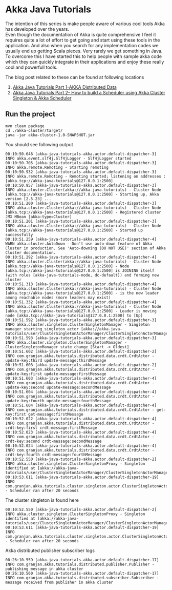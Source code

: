 # Akka Java Tutorials

The intention of this series is make people aware of various cool tools Akka has developed over the years.
<br />
Even though the documentation of Akka is quite comprehensive I feel it requires quite a lot of effort to get going and start using these tools in the application. And also when you search for any implementation codes we usually end up getting Scala pieces. Very rarely we get something in Java.
<br />
To overcome this I have started this to help people with sample akka code which they can quickly integrate in their applications and enjoy these really cool and powerfull tools.

The blog post related to these  can be found at following locations

1. [Akka Java Tutorials Part 1-AKKA Distributed Data](https://medium.com/@gauravranjan11/akka-java-tutorials-part-1-akka-distributed-data-e1de6bbe6286)
2. [Akka Java Tutorials Part 2- How to build a Scheduler using Akka Cluster Singleton & Akka Scheduler](https://medium.com/@gauravranjan11/akka-java-tutorials-part-2-how-to-build-a-scheduler-using-akka-cluster-singleton-akka-scheduler-d02e300e525c)

## Run the project
```
mvn clean package
cd ./akka-cluster/target/
java -jar akka-cluster-1.0-SNAPSHOT.jar
```

You should see following output

```
00:10:50.646 [akka-java-tutorials-akka.actor.default-dispatcher-3] INFO akka.event.slf4j.Slf4jLogger - Slf4jLogger started
00:10:50.705 [akka-java-tutorials-akka.actor.default-dispatcher-3] INFO akka.remote.Remoting - Starting remoting
00:10:50.932 [akka-java-tutorials-akka.actor.default-dispatcher-3] INFO akka.remote.Remoting - Remoting started; listening on addresses :[akka.tcp://akka-java-tutorials@127.0.0.1:2500]
00:10:50.957 [akka-java-tutorials-akka.actor.default-dispatcher-3] INFO akka.cluster.Cluster(akka://akka-java-tutorials) - Cluster Node [akka.tcp://akka-java-tutorials@127.0.0.1:2500] - Starting up, Akka version [2.5.23] ...
00:10:51.200 [akka-java-tutorials-akka.actor.default-dispatcher-3] INFO akka.cluster.Cluster(akka://akka-java-tutorials) - Cluster Node [akka.tcp://akka-java-tutorials@127.0.0.1:2500] - Registered cluster JMX MBean [akka:type=Cluster]
00:10:51.201 [akka-java-tutorials-akka.actor.default-dispatcher-3] INFO akka.cluster.Cluster(akka://akka-java-tutorials) - Cluster Node [akka.tcp://akka-java-tutorials@127.0.0.1:2500] - Started up successfully
00:10:51.259 [akka-java-tutorials-akka.actor.default-dispatcher-4] WARN akka.cluster.AutoDown - Don't use auto-down feature of Akka Cluster in production. See 'Auto-downing (DO NOT USE)' section of Akka Cluster documentation.
00:10:51.292 [akka-java-tutorials-akka.actor.default-dispatcher-4] INFO akka.cluster.Cluster(akka://akka-java-tutorials) - Cluster Node [akka.tcp://akka-java-tutorials@127.0.0.1:2500] - Node [akka.tcp://akka-java-tutorials@127.0.0.1:2500] is JOINING itself (with roles [akka-java-tutorials-node, dc-default]) and forming new cluster
00:10:51.313 [akka-java-tutorials-akka.actor.default-dispatcher-4] INFO akka.cluster.Cluster(akka://akka-java-tutorials) - Cluster Node [akka.tcp://akka-java-tutorials@127.0.0.1:2500] - is the new leader among reachable nodes (more leaders may exist)
00:10:51.332 [akka-java-tutorials-akka.actor.default-dispatcher-4] INFO akka.cluster.Cluster(akka://akka-java-tutorials) - Cluster Node [akka.tcp://akka-java-tutorials@127.0.0.1:2500] - Leader is moving node [akka.tcp://akka-java-tutorials@127.0.0.1:2500] to [Up]
00:10:51.592 [akka-java-tutorials-akka.actor.default-dispatcher-3] INFO akka.cluster.singleton.ClusterSingletonManager - Singleton manager starting singleton actor [akka://akka-java-tutorials/user/ClusterSingletonActorManager/ClusterSingletonActorManager]
00:10:51.593 [akka-java-tutorials-akka.actor.default-dispatcher-3] INFO akka.cluster.singleton.ClusterSingletonManager - ClusterSingletonManager state change [Start -> Oldest]
00:10:51.602 [akka-java-tutorials-akka.actor.default-dispatcher-2] INFO com.granjan.akka.tutorials.distributed.data.crdt.CrdtActor - update-key:third update-message:thirdMessage
00:10:51.603 [akka-java-tutorials-akka.actor.default-dispatcher-2] INFO com.granjan.akka.tutorials.distributed.data.crdt.CrdtActor - update-key:first update-message:firstMessage
00:10:51.603 [akka-java-tutorials-akka.actor.default-dispatcher-4] INFO com.granjan.akka.tutorials.distributed.data.crdt.CrdtActor - update-key:second update-message:secondMessage
00:10:51.604 [akka-java-tutorials-akka.actor.default-dispatcher-4] INFO com.granjan.akka.tutorials.distributed.data.crdt.CrdtActor - update-key:fourth update-message:fourthMessage
00:10:51.604 [akka-java-tutorials-akka.actor.default-dispatcher-4] INFO com.granjan.akka.tutorials.distributed.data.crdt.CrdtActor - get-key:first get-message:firstMessage
00:10:52.022 [akka-java-tutorials-akka.actor.default-dispatcher-4] INFO com.granjan.akka.tutorials.distributed.data.crdt.CrdtActor - crdt-key:first crdt-message:firstMessage
00:10:52.023 [akka-java-tutorials-akka.actor.default-dispatcher-4] INFO com.granjan.akka.tutorials.distributed.data.crdt.CrdtActor - crdt-key:second crdt-message:secondMessage
00:10:52.024 [akka-java-tutorials-akka.actor.default-dispatcher-4] INFO com.granjan.akka.tutorials.distributed.data.crdt.CrdtActor - crdt-key:fourth crdt-message:fourthMessage
00:10:52.550 [akka-java-tutorials-akka.actor.default-dispatcher-2] INFO akka.cluster.singleton.ClusterSingletonProxy - Singleton identified at [akka://akka-java-tutorials/user/ClusterSingletonActorManager/ClusterSingletonActorManager]
00:10:53.611 [akka-java-tutorials-akka.actor.default-dispatcher-19] INFO com.granjan.akka.tutorials.cluster.singleton.actor.ClusterSingletonActor - Scheduler ran after 20 seconds

```
The cluster singleton is found here
```
00:10:52.550 [akka-java-tutorials-akka.actor.default-dispatcher-2] INFO akka.cluster.singleton.ClusterSingletonProxy - Singleton identified at [akka://akka-java-tutorials/user/ClusterSingletonActorManager/ClusterSingletonActorManager]
00:10:53.611 [akka-java-tutorials-akka.actor.default-dispatcher-19] INFO com.granjan.akka.tutorials.cluster.singleton.actor.ClusterSingletonActor - Scheduler ran after 20 seconds
```
Akka distributed publisher subscriber logs

```
00:26:10.559 [akka-java-tutorials-akka.actor.default-dispatcher-17] INFO com.granjan.akka.tutorials.distributed.publisher.Publisher - publishing message in akka cluster
00:26:10.560 [akka-java-tutorials-akka.actor.default-dispatcher-17] INFO com.granjan.akka.tutorials.distributed.subscriber.Subscriber - message received from publisher in akka cluster
```